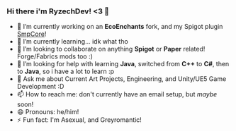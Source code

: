### Hi there i'm RyzechDev! <3 👋
- 🔭 I’m currently working on an **EcoEnchants** fork, and my Spigot plugin [SmpCore](https://github.com/ryzech/smpcore)!
- 🌱 I’m currently learning... idk what tho
- 👯 I’m looking to collaborate on anything **Spigot** or **Paper** related! Forge/Fabrics mods too :)
- 🤔 I’m looking for help with learning **Java**, switched from **C++** to **C#**, then to **Java**, so i have a lot to learn :p
- 💬 Ask me about Current Art Projects, Engineering, and Unity/UE5 Game Development :D
- 📫 How to reach me: don't currently have an email setup, but *maybe* soon!
- 😄 Pronouns: he/him!
- ⚡ Fun fact: I'm Asexual, and Greyromantic!
